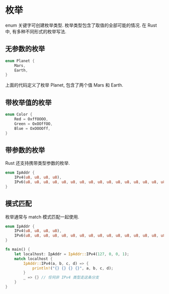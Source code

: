# 枚举

enum 关键字可创建枚举类型. 枚举类型包含了取值的全部可能的情况. 在 Rust 中, 有多种不同形式的枚举写法.

## 无参数的枚举
```rust
enum Planet {
    Mars,
    Earth,
}
```

上面的代码定义了枚举 Planet, 包含了两个值 Mars 和 Earth.

## 带枚举值的枚举
```rust
enum Color {
    Red = OxffOOOO,
    Green = OxOOffOO,
    Blue = OxOOOOff,
}
```
## 带参数的枚举

Rust 还支持携带类型参数的枚举.
```rust
enum IpAddr {
    IPv4(u8, u8, u8, u8),
    IPv6(u8, u8, u8, u8, u8, u8, u8, u8, u8, u8, u8, u8, u8, u8, u8, u8),
}
```
## 模式匹配

枚举通常与 match 模式匹配一起使用.
```rust
enum IpAddr {
    IPv4(u8, u8, u8, u8),
    IPv6(u8, u8, u8, u8, u8, u8, u8, u8, u8, u8, u8, u8, u8, u8, u8, u8),
}

fn main() {
    let localhost: IpAddr = IpAddr::IPv4(127, 0, 0, 1);
    match localhost {
        IpAddr::IPv4(a, b, c, d) => {
            println!("{} {} {} {}", a, b, c, d);
        }
        _ => {} // 任何非 IPv4 类型走这条分支
    }
}
```
